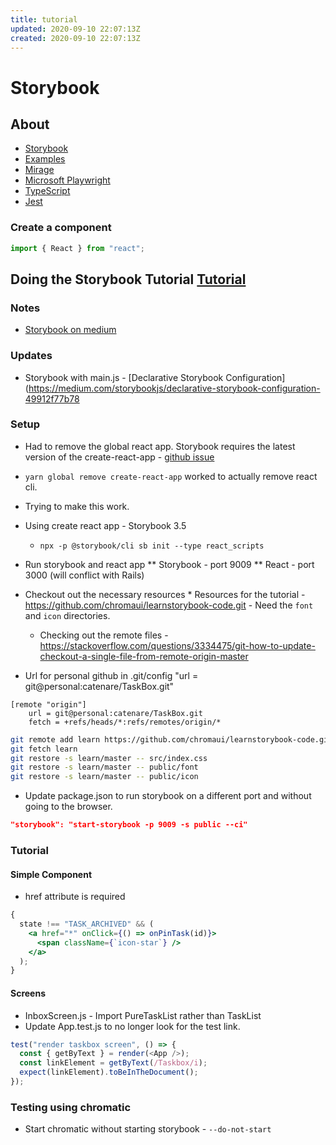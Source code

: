 ```yaml
---
title: tutorial
updated: 2020-09-10 22:07:13Z
created: 2020-09-10 22:07:13Z
---
```


# Storybook

## About

- [Storybook](https://storybook.js.org/)
- [Examples](https://storybook.js.org/docs/examples/)
- [Mirage](https://miragejs.com/)
- [Microsoft Playwright](https://github.com/microsoft/playwright)
- [TypeScript](https://www.typescriptlang.org/)
- [Jest](https://jestjs.io/)

### Create a component

```jsx
import { React } from "react";
```

## Doing the Storybook Tutorial [Tutorial](https://www.learnstorybook.com/intro-to-storybook/react/en/get-started/)

### Notes

- [Storybook on medium](https://medium.com/storybookjs)

### Updates

- Storybook with main.js - [Declarative Storybook Configuration](https://medium.com/storybookjs/declarative-storybook-configuration-49912f77b78

### Setup

- Had to remove the global react app. Storybook requires the latest version of the create-react-app - [github issue](https://github.com/storybookjs/storybook/issues/9243)

* `yarn global remove create-react-app` worked to actually remove react cli.
* Trying to make this work.
* Using create react app - Storybook 3.5
  - `npx -p @storybook/cli sb init --type react_scripts`
* Run storybook and react app
  ** Storybook - port 9009
  ** React - port 3000 (will conflict with Rails)

* Checkout out the necessary resources \* Resources for the tutorial - https://github.com/chromaui/learnstorybook-code.git - Need the `font` and `icon` directories.
  - Checking out the remote files - https://stackoverflow.com/questions/3334475/git-how-to-update-checkout-a-single-file-from-remote-origin-master
* Url for personal github in .git/config "url = git@personal:catenare/TaskBox.git"

```
[remote "origin"]
	url = git@personal:catenare/TaskBox.git
	fetch = +refs/heads/*:refs/remotes/origin/*

```

```sh
git remote add learn https://github.com/chromaui/learnstorybook-code.git
git fetch learn
git restore -s learn/master -- src/index.css
git restore -s learn/master -- public/font
git restore -s learn/master -- public/icon
```

- Update package.json to run storybook on a different port and without going to the browser.

```json
"storybook": "start-storybook -p 9009 -s public --ci"
```

### Tutorial

#### Simple Component

- href attribute is required

```jsx
{
  state !== "TASK_ARCHIVED" && (
    <a href="*" onClick={() => onPinTask(id)}>
      <span className={`icon-star`} />
    </a>
  );
}
```

#### Screens

- InboxScreen.js - Import PureTaskList rather than TaskList
- Update App.test.js to no longer look for the test link.

```js
test("render taskbox screen", () => {
  const { getByText } = render(<App />);
  const linkElement = getByText(/Taskbox/i);
  expect(linkElement).toBeInTheDocument();
});
```

### Testing using chromatic
* Start chromatic without starting storybook - `--do-not-start`


